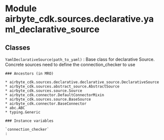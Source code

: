 Module airbyte_cdk.sources.declarative.yaml_declarative_source
==============================================================

Classes
-------

`YamlDeclarativeSource(path_to_yaml)`
:   Base class for declarative Source. Concrete sources need to define the connection_checker to use

    ### Ancestors (in MRO)

    * airbyte_cdk.sources.declarative.declarative_source.DeclarativeSource
    * airbyte_cdk.sources.abstract_source.AbstractSource
    * airbyte_cdk.sources.source.Source
    * airbyte_cdk.connector.DefaultConnectorMixin
    * airbyte_cdk.sources.source.BaseSource
    * airbyte_cdk.connector.BaseConnector
    * abc.ABC
    * typing.Generic

    ### Instance variables

    `connection_checker`
    :